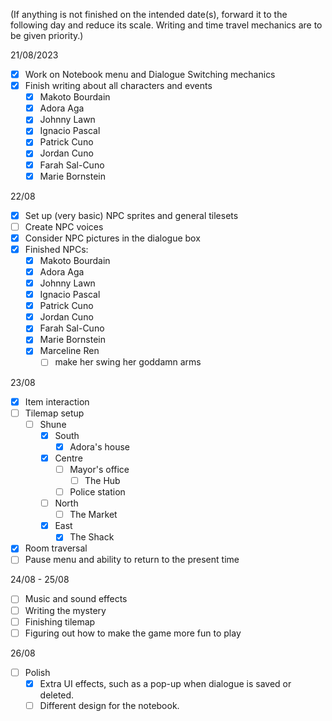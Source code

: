 
(If anything is not finished on the intended date(s), forward it to the following day and reduce its scale. Writing and time travel mechanics are to be given priority.)

21/08/2023
- [x] Work on Notebook menu and Dialogue Switching mechanics
- [x] Finish writing about all characters and events
	- [x] Makoto Bourdain
	- [x] Adora Aga
	- [x] Johnny Lawn
	- [x] Ignacio Pascal
	- [x] Patrick Cuno
	- [x] Jordan Cuno
	- [x] Farah Sal-Cuno
	- [x] Marie Bornstein

22/08
- [x] Set up (very basic) NPC sprites and general tilesets
- [ ] Create NPC voices
- [x] Consider NPC pictures in the dialogue box
- [x] Finished NPCs:
	- [x] Makoto Bourdain
	- [x] Adora Aga
	- [x] Johnny Lawn
	- [x] Ignacio Pascal
	- [x] Patrick Cuno
	- [x] Jordan Cuno
	- [x] Farah Sal-Cuno
	- [x] Marie Bornstein
	- [x] Marceline Ren
		- [ ] make her swing her goddamn arms

23/08
- [x] Item interaction
- [ ] Tilemap setup
	- [ ] Shune
		- [x] South
			- [x] Adora's house
		- [x] Centre
			- [ ] Mayor's office
				- [ ] The Hub
			- [ ] Police station
		- [ ] North
			- [ ] The Market
		- [x] East
			- [x] The Shack
- [x] Room traversal
- [ ] Pause menu and ability to return to the present time

24/08 - 25/08
- [ ] Music and sound effects
- [ ] Writing the mystery
- [ ] Finishing tilemap
- [ ] Figuring out how to make the game more fun to play

26/08
- [ ] Polish
	- [x] Extra UI effects, such as a pop-up when dialogue is saved or deleted.
	- [ ] Different design for the notebook.